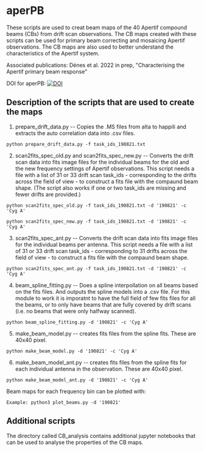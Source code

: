 # aperPB
These scripts are used to creat beam maps of the 40 Apertif compound beams (CBs) from drift scan observations. The CB maps created with these scripts can be used for primary beam correcting and mosaicing Apertif observations. The CB maps are also used to better understand the characteristics of the Apertif system.

Associated publications: Dénes et al. 2022 in prep, "Characterising the Apertif primary beam response"

DOI for aperPB:
[![DOI](https://zenodo.org/badge/203768438.svg)](https://zenodo.org/badge/latestdoi/203768438)

## Description of the scripts that are used to create the maps

1. prepare_drift_data.py -- Copies the .MS files from alta to happili and extracts the auto correlation data into .csv files.

`python prepare_drift_data.py -f task_ids_190821.txt`

2. scan2fits_spec_old.py  and scan2fits_spec_new.py -- Converts the drift scan data into fits image files for the individual beams for the old and the new frequency settings of Apertif observations. This script needs a file with a list of 31 or 33 drift scan task_ids - corresponding to the drifts across the field of view - to construct a fits file with the compaund beam shape. (The script also works if one or two task_ids are missing and fewer drifts are provided.)

`python scan2fits_spec_old.py -f task_ids_190821.txt -d '190821' -c 'Cyg A'`

`python scan2fits_spec_new.py -f task_ids_190821.txt -d '190821' -c 'Cyg A'`

3. scan2fits_spec_ant.py -- Converts the drift scan data into fits image files for the individual beams per antenna. This script needs a file with a list of 31 or 33 drift scan task_ids - corresponding to 31 drifts across the field of view - to construct a fits file with the compaund beam shape. 

`python scan2fits_spec_ant.py -f task_ids_190821.txt -d '190821' -c 'Cyg A'`

4. beam_spline_fitting.py -- Does a spline interpollation on all beams based on the fits files. And outputs the spline models into a .csv file. For this module to work it is imporatnt to have the full field of few fits files for all the beams, or to only have beams that are fully covered by drift scans (i.e. no beams that were only halfway scanned).

`python beam_spline_fitting.py -d '190821' -c 'Cyg A'`

5. make_beam_model.py -- creates fits files from the spline fits. These are 40x40 pixel.

`python make_beam_model.py -d '190821' -c 'Cyg A'`

6. make_beam_model_ant.py -- creates fits files from the spline fits for each individual antenna in the observation. These are 40x40 pixel.

`python make_beam_model_ant.py -d '190821' -c 'Cyg A'`

Beam maps for each frequency bin can be plotted with:

`Example: python3 plot_beams.py -d '190821'`

## Additional scripts

The directory called CB_analysis contains additional jupyter notebooks that can be used to analyse the properties of the CB maps. 

